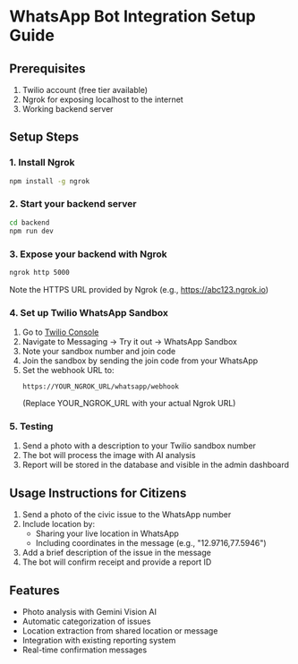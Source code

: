 # WhatsApp Bot Integration Setup Guide

## Prerequisites
1. Twilio account (free tier available)
2. Ngrok for exposing localhost to the internet
3. Working backend server

## Setup Steps

### 1. Install Ngrok
```bash
npm install -g ngrok
```

### 2. Start your backend server
```bash
cd backend
npm run dev
```

### 3. Expose your backend with Ngrok
```bash
ngrok http 5000
```

Note the HTTPS URL provided by Ngrok (e.g., https://abc123.ngrok.io)

### 4. Set up Twilio WhatsApp Sandbox
1. Go to [Twilio Console](https://console.twilio.com/)
2. Navigate to Messaging → Try it out → WhatsApp Sandbox
3. Note your sandbox number and join code
4. Join the sandbox by sending the join code from your WhatsApp
5. Set the webhook URL to:
   ```
   https://YOUR_NGROK_URL/whatsapp/webhook
   ```
   (Replace YOUR_NGROK_URL with your actual Ngrok URL)

### 5. Testing
1. Send a photo with a description to your Twilio sandbox number
2. The bot will process the image with AI analysis
3. Report will be stored in the database and visible in the admin dashboard

## Usage Instructions for Citizens
1. Send a photo of the civic issue to the WhatsApp number
2. Include location by:
   - Sharing your live location in WhatsApp
   - Including coordinates in the message (e.g., "12.9716,77.5946")
3. Add a brief description of the issue in the message
4. The bot will confirm receipt and provide a report ID

## Features
- Photo analysis with Gemini Vision AI
- Automatic categorization of issues
- Location extraction from shared location or message
- Integration with existing reporting system
- Real-time confirmation messages